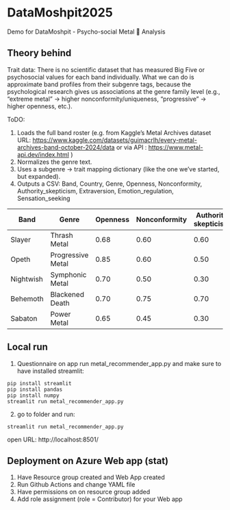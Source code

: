 # DataMoshpit2025
Demo for DataMoshpit - Psycho-social Metal 🤘 Analysis

## Theory behind

Trait data: There is no scientific dataset that has measured Big Five or psychosocial values for each band individually. What we can do is approximate band profiles from their subgenre tags, because the psychological research gives us associations at the genre family level (e.g., “extreme metal” → higher nonconformity/uniqueness, “progressive” → higher openness, etc.).

ToDO:

1. Loads the full band roster (e.g. from Kaggle’s Metal Archives dataset  URL: https://www.kaggle.com/datasets/guimacrlh/every-metal-archives-band-october-2024/data  or via API : https://www.metal-api.dev/index.html )
2. Normalizes the genre text.
3. Uses a subgenre → trait mapping dictionary (like the one we’ve started, but expanded).
4. Outputs a CSV: Band, Country, Genre, Openness, Nonconformity, Authority_skepticism, Extraversion, Emotion_regulation, Sensation_seeking


| Band      | Genre             | Openness | Nonconformity | Authority skepticism | Extraversion | Emotion regulation | Sensation-seeking |
| --------- | ----------------- | -------- | ------------- | -------------------- | ------------ | ------------------ | ----------------- |
| Slayer    | Thrash Metal      | 0.68     | 0.60          | 0.60                 | 0.42         | 0.60               | 0.70              |
| Opeth     | Progressive Metal | 0.85     | 0.60          | 0.50                 | 0.40         | 0.60               | 0.60              |
| Nightwish | Symphonic Metal   | 0.70     | 0.50          | 0.30                 | 0.60         | 0.55               | 0.50              |
| Behemoth  | Blackened Death   | 0.70     | 0.75          | 0.70                 | 0.30         | 0.65               | 0.75              |
| Sabaton   | Power Metal       | 0.65     | 0.45          | 0.30                 | 0.70         | 0.50               | 0.55              |


## Local run

1. Questionnaire on app 
 run metal_recommender_app.py and make sure to have installed streamlit:

```(Python)
pip install streamlit 
pip install pandas 
pip install numpy
streamlit run metal_recommender_app.py
```
2. go to folder and run:

```{Python}
streamlit run metal_recommender_app.py
```

open URL: http://localhost:8501/


## Deployment on Azure Web app (stat)

1. Have Resource group created and Web App created
2. Run Github Actions and change YAML file
3. Have permissions on on resource group added
4. Add role assignment (role = Contributor) for your Web app